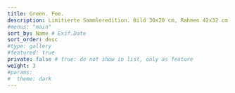 ```yaml
---
title: Green. Fee.
description: Limitierte Sammleredition. Bild 30x20 cm, Rahmen 42x32 cm.
#menus: "main"
sort_by: Name # Exif.Date
sort_order: desc
#type: gallery
#featured: true
private: false # true: do not show in list, only as feature
weight: 3
#params:
#  theme: dark
---
```

